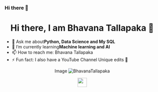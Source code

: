 ### Hi there 👋

<!--
**BhavanaTallapaka/BhavanaTallapaka** is a ✨ _special_ ✨ repository because its `README.md` (this file) appears on your GitHub profile.

Here are some ideas to get you started:

- 🔭 I’m currently working on ...
- 🌱 I’m currently learning ...
- 👯 I’m looking to collaborate on ...
- 🤔 I’m looking for help with ...
- 💬 Ask me about ...
- 📫 How to reach me: ...
- 😄 Pronouns: ...
- ⚡ Fun fact: ...
-->

<h1 align="center">Hi there, I am Bhavana Tallapaka 👋</h1>

- 💬 Ask me about<strong>Python, Data Science and My SQL </strong>
- 🌱 I’m currently learning<strong>Machine learning and AI </strong>
- 📫 How to reach me: <a herf="https://www.linkedin.com/in/bhavana-tallapaka-078083240/" target="_bank">Bhavana Tallapaka</a>
- ⚡ Fun fact: I also have a YouTube Channel <a herf="https://www.youtube.com/@uniqueedits2596" target="_blank">Unique edits 🥶</a>

<p align="center">
  <a herf="https://www.youtube.com/@uniqueedits2596" target="_blank">Image</a>
  <img src="https://github-readme-stats.vercel.app/api?username=BhavanaTallapaka&show_icon=true" alt="BhavanaTallapaka"
</p>

<p align="center">
  <a herf="https://www.linkedin.com/in/bhavana-tallapaka-078083240/" target="_blank"><img src="https://cdn.jsdelivr.net/npm/simple-icon@3.0.1/icons/linkedin.svg" height="30" width="30"></a>
</p>
